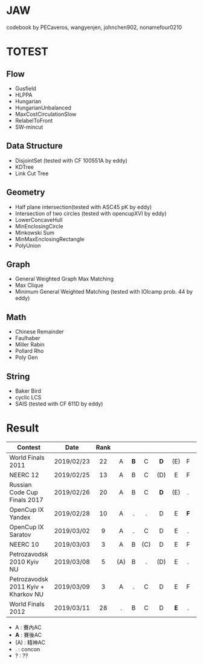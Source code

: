 JAW
=========

codebook by PECaveros, wangyenjen, johnchen902, nonamefour0210

# TOTEST

## Flow
- Gusfield
- HLPPA
- Hungarian
- HungarianUnbalanced
- MaxCostCirculationSlow
- RelabelToFront
- SW-mincut

## Data Structure
- DisjointSet (tested with CF 100551A by eddy)
- KDTree
- Link Cut Tree

## Geometry
- Half plane intersection(tested with ASC45 pK by eddy)
- Intersection of two circles (tested with opencupXVI by eddy)
- LowerConcaveHull
- MinEnclosingCircle
- Minkowski Sum
- MinMaxEnclosingRectangle
- PolyUnion

## Graph
- General Weighted Graph Max Matching
- Max Clique
- Minimum General Weighted Matching (tested with IOIcamp prob. 44 by eddy)

## Math
- Chinese Remainder
- Faulhaber
- Miller Rabin
- Pollard Rho
- Poly Gen

## String
- Baker Bird
- cyclic LCS
- SAIS (tested with CF 611D by eddy)

# Result

| Contest                                | Date          | Rank |   |   |   |   |   |   |   |   |   |   |   |   |   |
| -------------------------------------- |:-------------:|:----:|:-:|:-:|:-:|:-:|:-:|:-:|:-:|:-:|:-:|:-:|:-:|:-:|:-:|
| World Finals 2011                      | 2019/02/23    |  22  | A | **B** | C | **D** | (E) | F | (G) | H | . | J | K |
| NEERC 12                               | 2019/02/25    |  13  | A | B | C | (D) | E | F | G | H | (I) | J | . | . |
| Russian Code Cup Finals 2017           | 2019/02/26    |  20  | A | B | C | **D** | (E) | . | 
| OpenCup IX Yandex                      | 2019/02/28    |  10  | A | . | . | D | E | **F** | . | H | . | J |
| OpenCup IX Saratov                     | 2019/03/02    |   9  | A | . | C | D | E | . | . | . | I | J |
| NEERC 10                               | 2019/03/03    |   3  | A | B | (C) | D | E | F | G | H | I | J | K |
| Petrozavodsk 2010 Kyiv NU              | 2019/03/08    |   5  | (A) | B | . | (D) | E | . | G | H | . | . |
| Petrozavodsk 2011 Kyiv + Kharkov NU    | 2019/03/09    |   3  | A | . | C | D | E | F | . | H | I | . | K |
| World Finals 2012                      | 2019/03/11    |  28  | . | B | C | D | **E** | . | . | . | . | . | K | L |


- A : 賽內AC
- **A** : 賽後AC
- (A) : 精神AC
- . : concon
- ? : ??

